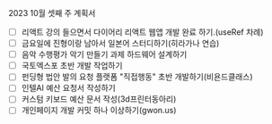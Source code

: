 2023 10월 셋째 주 계획서
- [ ] 리액트 강의 들으면서 다이어리 리액트 웹앱 개발 완료 하기.(useRef 차례)
- [ ] 금요일에 진형이랑 남아서 일본어 스터디하기(히라가나 연습)
- [ ] 음악 수행평가 악기 만들기 과제 하드웨어 설계하기
- [ ] 국토엑스포 초반 개발 작업하기
- [ ] 펀딩형 법안 발의 요청 플랫폼 "직접행동" 초반 개발하기(비욘드클래스)
- [ ] 인텔AI 예산 요청서 작성하기
- [ ] 커스텀 키보드 예산 문서 작성(3d프린터동아리)
- [ ] 개인페이지 개발 커밋 하나 이상하기(gwon.us)
